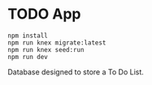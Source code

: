 # TODO App

```
npm install
npm run knex migrate:latest
npm run knex seed:run
npm run dev

```
Database designed to store a To Do List.